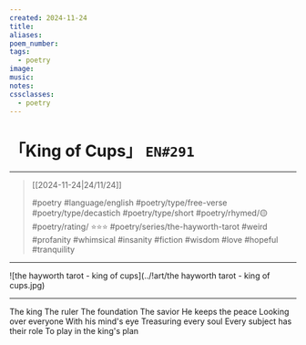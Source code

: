 ```yaml
---
created: 2024-11-24
title:
aliases:
poem_number:
tags:
  - poetry
image:
music:
notes:
cssclasses:
  - poetry
---
```

# 「King of Cups」 `EN#291`

---

> [[2024-11-24|24/11/24]]
> 
> #poetry 
> #language/english 
> #poetry/type/free-verse #poetry/type/decastich #poetry/type/short 
> #poetry/rhymed/🟡 
> #poetry/rating/ ⭐⭐⭐ 
> #poetry/series/the-hayworth-tarot
>  #weird #profanity #whimsical #insanity #fiction #wisdom #love #hopeful #tranquility 

---

![the hayworth tarot - king of cups](../!art/the hayworth tarot - king of cups.jpg)


---

The king
The ruler
The foundation
The savior 
He keeps the peace
Looking over everyone
With his mind's eye
Treasuring every soul
Every subject has their role 
To play in the king's plan